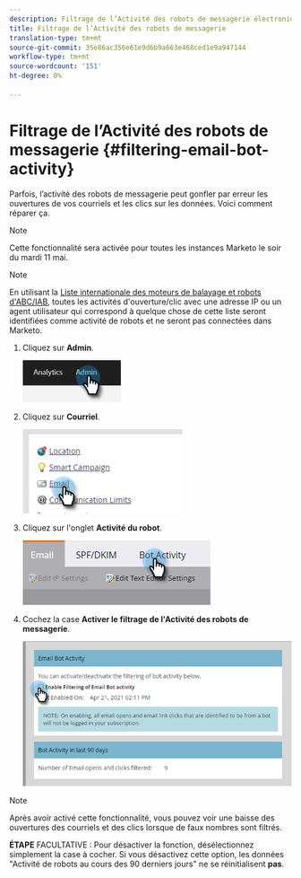 ```yaml
---
description: Filtrage de l’Activité des robots de messagerie électronique - Docs Marketo - Documentation du produit
title: Filtrage de l’Activité des robots de messagerie
translation-type: tm+mt
source-git-commit: 35e86ac356e61e9d6b9a663e468ced1e9a947144
workflow-type: tm+mt
source-wordcount: '151'
ht-degree: 0%

---
```


# Filtrage de l’Activité des robots de messagerie {#filtering-email-bot-activity}

Parfois, l’activité des robots de messagerie peut gonfler par erreur les ouvertures de vos courriels et les clics sur les données. Voici comment réparer ça.

>[!NOTE]
>
>Cette fonctionnalité sera activée pour toutes les instances Marketo le soir du mardi 11 mai.

>[!NOTE]
>
>En utilisant la [Liste internationale des moteurs de balayage et robots d&#39;ABC/IAB](https://www.iab.com/guidelines/iab-abc-international-spiders-bots-list/), toutes les activités d&#39;ouverture/clic avec une adresse IP ou un agent utilisateur qui correspond à quelque chose de cette liste seront identifiées comme activité de robots et ne seront pas connectées dans Marketo.

1. Cliquez sur **Admin**.

   ![](assets/filtering-email-bot-activity-1.png)

1. Cliquez sur **Courriel**.

   ![](assets/filtering-email-bot-activity-2.png)

1. Cliquez sur l&#39;onglet **Activité du robot**.

   ![](assets/filtering-email-bot-activity-3.png)

1. Cochez la case **Activer le filtrage de l&#39;Activité des robots de messagerie**.

   ![](assets/filtering-email-bot-activity-4.png)

>[!NOTE]
>
>Après avoir activé cette fonctionnalité, vous pouvez voir une baisse des ouvertures des courriels et des clics lorsque de faux nombres sont filtrés.

**ÉTAPE** FACULTATIVE : Pour désactiver la fonction, désélectionnez simplement la case à cocher. Si vous désactivez cette option, les données &quot;Activité de robots au cours des 90 derniers jours&quot; ne se réinitialisent **pas**.
